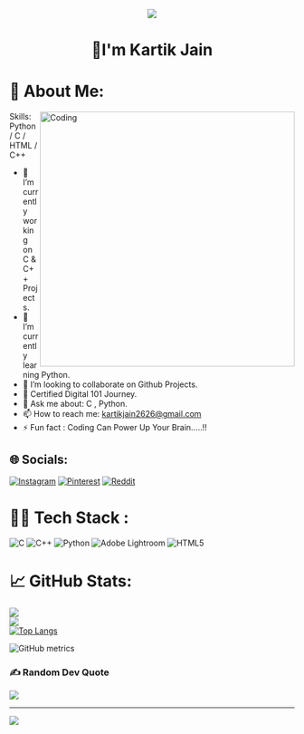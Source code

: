 <p align="center">
  <img src="https://capsule-render.vercel.app/api?type=waving&color=gradient&text=Hello!&height=100&section=header"/>
</p>

<h1 align="center"> 🤝I'm Kartik Jain</h1>


# 💫 About Me:
<img align="right" alt="Coding" width="450" src="https://media.tenor.com/qJ5evVs-_uUAAAAC/coding.gif">

Skills: Python / C / HTML / C++

- 🔭 I’m currently working on C & C++ Projects. 
- 🌱 I’m currently learning Python. 
- 👯 I’m looking to collaborate on Github Projects. 
- 📜 Certified Digital 101 Journey.
- 💬 Ask me about: C , Python. 
- 📫 How to reach me: kartikjain2626@gmail.com
- ⚡ Fun fact : Coding Can Power Up Your Brain.....!!



## 🌐 Socials:
[![Instagram](https://img.shields.io/badge/Instagram-%23E4405F.svg?logo=Instagram&logoColor=white)](https://instagram.com/kartik__j26) [![Pinterest](https://img.shields.io/badge/Pinterest-%23E60023.svg?logo=Pinterest&logoColor=white)](https://pinterest.com/kartikjain2626) [![Reddit](https://img.shields.io/badge/Reddit-%23FF4500.svg?logo=Reddit&logoColor=white)](https://reddit.com/user/u/kartik__j26)<br>

# 👨‍💻 Tech Stack :
![C](https://img.shields.io/badge/c-%2300599C.svg?style=flat-square&logo=c&logoColor=white) ![C++](https://img.shields.io/badge/c++-%2300599C.svg?style=flat-square&logo=c%2B%2B&logoColor=white) ![Python](https://img.shields.io/badge/python-3670A0?style=flat-square&logo=python&logoColor=ffdd54) ![Adobe Lightroom](https://img.shields.io/badge/Adobe%20Lightroom-31A8FF.svg?style=flat-square&logo=Adobe%20Lightroom&logoColor=white) ![HTML5](https://img.shields.io/badge/html5-%23E34F26.svg?style=flat-square&logo=html5&logoColor=white) 
# 📈 GitHub Stats:
![](https://github-readme-stats.vercel.app/api?username=Kartikk-26&theme=graywhite&hide_border=false&include_all_commits=true&count_private=true)<br/>
![](https://github-readme-streak-stats.herokuapp.com/?user=Kartikk-26&theme=graywhite&hide_border=false)<br/>
[![Top Langs](https://github-readme-stats.vercel.app/api/top-langs/?username=Kartikk-26)](https://github.com/anuraghazra/github-readme-stats)

![GitHub metrics](https://metrics.lecoq.io/Kartikk-26)  

### ✍️ Random Dev Quote
![](https://quotes-github-readme.vercel.app/api?type=vetical&theme=gruvbox)

---
[![](https://visitcount.itsvg.in/api?id=Kartikk-26&icon=1&color=12)](https://visitcount.itsvg.in)

<!-- Proudly created with GPRM ( https://gprm.itsvg.in ) -->
